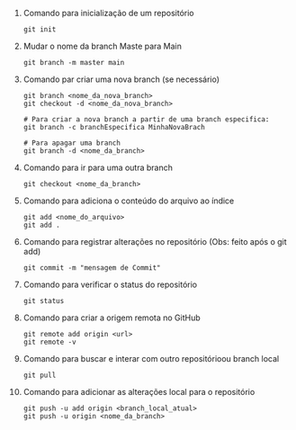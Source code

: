 1. Comando para inicialização de um repositório
    
    ```
    git init
    ```
    
2. Mudar o nome da branch Maste para Main
    
    ```
    git branch -m master main
    ```
    
3. Comando par criar uma nova branch (se necessário)
    
    ```
    git branch <nome_da_nova_branch>
    git checkout -d <nome_da_nova_branch>
    
    # Para criar a nova branch a partir de uma branch especifica:
    git branch -c branchEspecifica MinhaNovaBrach
    
    # Para apagar uma branch
    git branch -d <nome_da_branch>
    ```
    
4. Comando para ir para uma outra branch 
    
    ```
    git checkout <nome_da_branch>
    ```
    
5. Comando para adiciona o conteúdo do arquivo ao índice
    
    ```
    git add <nome_do_arquivo>
    git add .
    ```
    
6. Comando para registrar alterações no repositório (Obs: feito após o git add)
    
    ```
    git commit -m "mensagem de Commit"
    ```
    
7. Comando para verificar o status do repositório
    
    ```
    git status
    ```
    
8. Comando para criar a origem remota no GitHub
    
    ```
    git remote add origin <url>
    git remote -v
    ```
    
9. Comando para buscar e interar com  outro repositórioou branch local
    
    ```
    git pull
    ```
    
10. Comando para adicionar as alterações local para o repositório
    
    ```
    git push -u add origin <branch_local_atual>
    git push -u origin <nome_da_branch>
    ```
